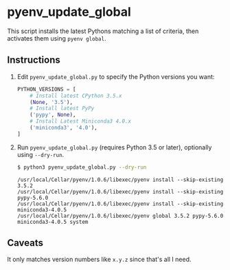 # pyenv_update_global

This script installs the latest Pythons matching a list of criteria, then activates them using `pyenv global`.

## Instructions

1. Edit `pyenv_update_global.py` to specify the Python versions you want:

    ```python
    PYTHON_VERSIONS = [
        # Install latest CPython 3.5.x
        (None, '3.5'),
        # Install latest PyPy
        ('pypy', None),
        # Install Latest Miniconda3 4.0.x
        ('miniconda3', '4.0'),
    ]
    ```

2. Run `pyenv_update_global.py` (requires Python 3.5 or later), optionally using `--dry-run`.

    ```bash
    $ python3 pyenv_update_global.py --dry-run
    ```

    ```none
    /usr/local/Cellar/pyenv/1.0.6/libexec/pyenv install --skip-existing 3.5.2
    /usr/local/Cellar/pyenv/1.0.6/libexec/pyenv install --skip-existing pypy-5.6.0
    /usr/local/Cellar/pyenv/1.0.6/libexec/pyenv install --skip-existing miniconda3-4.0.5
    /usr/local/Cellar/pyenv/1.0.6/libexec/pyenv global 3.5.2 pypy-5.6.0 miniconda3-4.0.5 system
    ```

## Caveats

It only matches version numbers like `x.y.z` since that's all I need.
